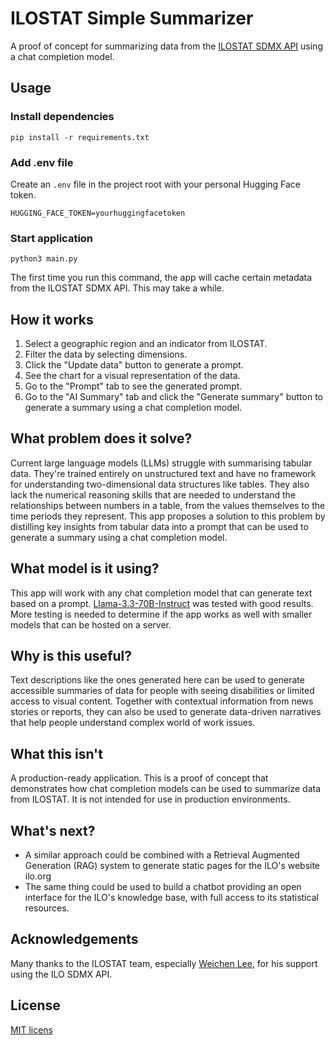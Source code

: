 # ILOSTAT Simple Summarizer

A proof of concept for summarizing data from the [ILOSTAT SDMX API](https://ilostat.ilo.org/resources/sdmx-tools/) using a chat completion model.

## Usage

### Install dependencies

`pip install -r requirements.txt`

### Add .env file

Create an `.env` file in the project root with your personal Hugging Face token.

```
HUGGING_FACE_TOKEN=yourhuggingfacetoken
```

### Start application

`python3 main.py`

The first time you run this command, the app will cache certain metadata from the ILOSTAT SDMX API. This may take a while.

## How it works

1. Select a geographic region and an indicator from ILOSTAT.
2. Filter the data by selecting dimensions.
3. Click the "Update data" button to generate a prompt.
4. See the chart for a visual representation of the data.
5. Go to the "Prompt" tab to see the generated prompt.
6. Go to the "AI Summary" tab and click the "Generate summary" button to generate a summary using a chat completion model.

## What problem does it solve?

Current large language models (LLMs) struggle with summarising tabular data. They're trained entirely on unstructured text and have no framework for understanding two-dimensional data structures like tables. They also lack the numerical reasoning skills that are needed to understand the relationships between numbers in a table, from the values themselves to the time periods they represent. This app proposes a solution to this problem by distilling key insights from tabular data into a prompt that can be used to generate a summary using a chat completion model.

## What model is it using?

This app will work with any chat completion model that can generate text based on a prompt. [Llama-3.3-70B-Instruct](https://huggingface.co/meta-llama/Llama-3.3-70B-Instruct) was tested with good results. More testing is needed to determine if the app works as well with smaller models that can be hosted on a server.

## Why is this useful?

Text descriptions like the ones generated here can be used to generate accessible summaries of data for people with seeing disabilities or limited access to visual content. Together with contextual information from news stories or reports, they can also be used to generate data-driven narratives that help people understand complex world of work issues.

## What this isn't

A production-ready application. This is a proof of concept that demonstrates how chat completion models can be used to summarize data from ILOSTAT. It is not intended for use in production environments.

## What's next?

- A similar approach could be combined with a Retrieval Augmented Generation (RAG) system to generate static pages for the ILO's website ilo.org
- The same thing could be used to build a chatbot providing an open interface for the ILO's knowledge base, with full access to its statistical resources.

## Acknowledgements

Many thanks to the ILOSTAT team, especially [Weichen Lee](https://github.com/wc-lei), for his support using the ILO SDMX API.

## License

[MIT licens](./LICENSE)
